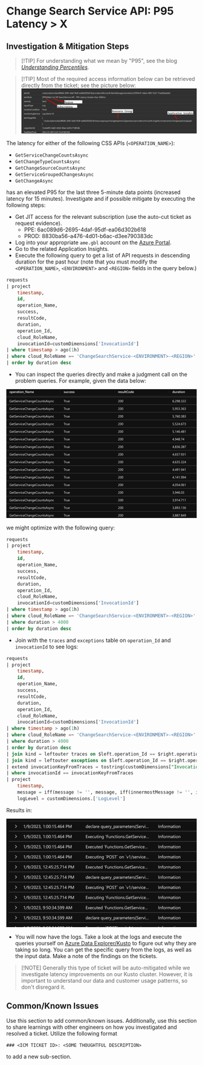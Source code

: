 # Change Search Service API: P95 Latency > X 

## Investigation & Mitigation Steps

> [!TIP] For understanding what we mean by "P95", see the blog *[Understanding Percentiles](https://blog.shalvah.me/posts/understanding-percentiles)*.

> [!TIP] Most of the required access information below can be retrieved directly from the ticket; see the picture below:
> ![alt text](../media/ticket_parse_info_example.png)

The latency for either of the following CSS APIs (`<OPERATION_NAME>`):

- `GetServiceChangeCountsAsync`
- `GetChangeTypeCountsAsync`
- `GetChangeSourceCountsAsync`
- `GetServiceGroupedChangesAsync`
- `GetChangeAsync`

has an elevated P95 for the last three 5-minute data points (increased latency for 15 minutes). Investigate and if possible mitigate by executing the following steps:

- Get JIT access for the relevant subscription (use the auto-cut ticket as request evidence).
  - PPE: 6ac089d6-2695-4daf-95df-ea06d302b618
  - PROD: 8830ba56-a476-4d01-b6ac-d3ee790383dc
- Log into your appropriate `ame.gbl` account on the [Azure Portal](portal.azure.com).
- Go to the related Application Insights.
- Execute the following query to get a list of API requests in descending duration for the past hour (note that you must modify the `<OPERATION_NAME>`, `<ENVIRONMENT>` and `<REGION>` fields in the query below.)

```sql
requests
| project
    timestamp,
    id,
    operation_Name,
    success,
    resultCode,
    duration,
    operation_Id,
    cloud_RoleName,
    invocationId=customDimensions['InvocationId']
| where timestamp > ago(1h)
| where cloud_RoleName =~ 'ChangeSearchService-<ENVIRONMENT>-<REGION>' and operation_Name =~ '<OPERATION_NAME>'
| order by duration desc
```

- You can inspect the queries directly and make a judgment call on the problem queries. For example, given the data below:

![alt text](../media/latency_cutoff_example.png)

we might optimize with the following query:

```sql
requests
| project
    timestamp,
    id,
    operation_Name,
    success,
    resultCode,
    duration,
    operation_Id,
    cloud_RoleName,
    invocationId=customDimensions['InvocationId']
| where timestamp > ago(1h)
| where cloud_RoleName =~ 'ChangeSearchService-<ENVIRONMENT>-<REGION>' and operation_Name =~ 'GetServiceChangeCountsAsync'
| where duration > 4000
| order by duration desc
```

- Join with the `traces` and `exceptions` table on `operation_Id` and `invocationId` to see logs:

```sql
requests
| project
    timestamp,
    id,
    operation_Name,
    success,
    resultCode,
    duration,
    operation_Id,
    cloud_RoleName,
    invocationId=customDimensions['InvocationId']
| where timestamp > ago(1h)
| where cloud_RoleName =~ 'ChangeSearchService-<ENVIRONMENT>-<REGION>' and operation_Name =~ '<OPERATION_NAME>'
| where duration > 4000
| order by duration desc
| join kind = leftouter traces on $left.operation_Id == $right.operation_Id
| join kind = leftouter exceptions on $left.operation_Id == $right.operation_Id
| extend invocationKeyFromTraces = tostring(customDimensions["InvocationId"])
| where invocationId == invocationKeyFromTraces
| project
    timestamp,
    message = iff(message != '', message, iff(innermostMessage != '', innermostMessage, customDimensions.['prop__{OriginalFormat}'])),
    logLevel = customDimensions.['LogLevel']
```

Results in:

![alt text](../media/logs_example.png)

- You will now have the logs. Take a look at the logs and execute the queries yourself on [Azure Data Explorer/Kusto](https://dataexplorer.azure.com/) to figure out why they are taking so long. You can get the specific query from the logs, as well as the input data. Make a note of the findings on the tickets.

>[!NOTE] Generally this type of ticket will be auto-mitigated while we investigate latency improvements on our Kusto cluster. However, it is important to understand our data and customer usage patterns, so don't disregard it.

## Common/Known Issues

Use this section to add common/known issues. Additionally, use this section to share learnings with other engineers on how you investigated and resolved a ticket. Utilize the following format

```
### <ICM TICKET ID>: <SOME THOUGHTFUL DESCRIPTION>
```

to add a new sub-section.